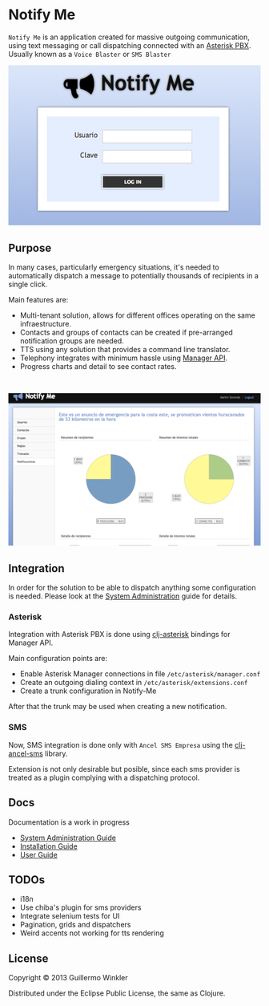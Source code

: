 # Notify Me

`Notify Me` is an application created for massive outgoing communication, using text messaging or call dispatching connected with an [Asterisk PBX][1]. Usually known as a `Voice Blaster` or `SMS Blaster`

![Notify Me Login](doc/images/login.png?raw=true)

## Purpose

In many cases, particularly emergency situations, it's needed to automatically dispatch a message to potentially thousands of recipients in a single click.

Main features are:

* Multi-tenant solution, allows for different offices operating on the same infraestructure.
* Contacts and groups of contacts can be created if pre-arranged notification groups are needed.
* TTS using any solution that provides a command line translator.
* Telephony integrates with minimum hassle using [Manager API][2].
* Progress charts and detail to see contact rates.

<br/>

![charts](doc/images/running_notification.png?raw=true)
<br/>

## Integration

In order for the solution to be able to dispatch anything some configuration is needed.
Please look at the [System Administration][3] guide for details.

### Asterisk

Integration with Asterisk PBX is done using [clj-asterisk][4] bindings for Manager API.

Main configuration points are:

* Enable Asterisk Manager connections in file `/etc/asterisk/manager.conf`
* Create an outgoing dialing context in `/etc/asterisk/extensions.conf`
* Create a trunk configuration in Notify-Me

After that the trunk may be used when creating a new notification.

### SMS

Now, SMS integration is done only with `Ancel SMS Empresa` using the [clj-ancel-sms][7] library.

Extension is not only desirable but posible, since each sms provider is treated as a plugin complying with a dispatching protocol.

## Docs

Documentation is a work in progress

* [System Administration Guide][3]
* [Installation Guide][5]
* [User Guide][6]

## TODOs

* i18n
* Use chiba's plugin for sms providers
* Integrate selenium tests for UI
* Pagination, grids and dispatchers
* Weird accents not working for tts rendering

## License

Copyright © 2013 Guillermo Winkler

Distributed under the Eclipse Public License, the same as Clojure.

[1]: http://www.asterisk.org
[2]: http://www.voip-info.org/wiki/view/Asterisk+manager+API
[3]: doc/system-administration-guide.md
[4]: https://github.com/guilespi/clj-asterisk
[5]: doc/installation-guide.md
[6]: doc/user-guide.md
[7]: https://github.com/guilespi/clj-ancel-sms
